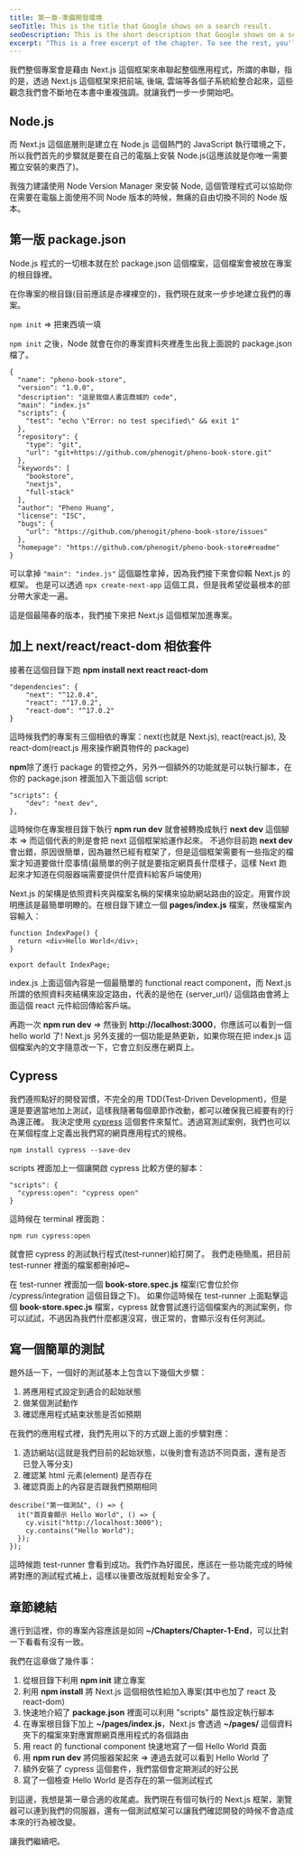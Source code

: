```yaml
---
title: 第一章-準備開發環境
seoTitle: This is the title that Google shows on a search result.
seoDescription: This is the short description that Google shows on a search result.
excerpt: "This is a free excerpt of the chapter. To see the rest, you'll have to buy the book."
---
```


我們整個專案會是藉由 Next.js 這個框架來串聯起整個應用程式，所謂的串聯，指的是，透過 Next.js 這個框架來把前端, 後端, 雲端等各個子系統給整合起來，這些觀念我們會不斷地在本書中重複強調。就讓我們一步一步開始吧。

## Node.js

而 Next.js 這個底層則是建立在 Node.js 這個熱門的 JavaScript 執行環境之下，所以我們首先的步驟就是要在自己的電腦上安裝 Node.js(這應該就是你唯一需要獨立安裝的東西了)。

我強力建議使用 Node Version Manager 來安裝 Node, 這個管理程式可以協助你在需要在電腦上面使用不同 Node 版本的時候，無痛的自由切換不同的 Node 版本。

## 第一版 package.json

Node.js 程式的一切根本就在於 package.json 這個檔案，這個檔案會被放在專案的根目錄裡。

在你專案的根目錄(目前應該是赤裸裸空的)，我們現在就來一步步地建立我們的專案。

`npm init` => 把東西填一填

`npm init` 之後，Node 就會在你的專案資料夾裡產生出我上面說的 package.json 檔了。

```
{
  "name": "pheno-book-store",
  "version": "1.0.0",
  "description": "這是我個人書店商城的 code",
  "main": "index.js"
  "scripts": {
    "test": "echo \"Error: no test specified\" && exit 1"
  },
  "repository": {
    "type": "git",
    "url": "git+https://github.com/phenogit/pheno-book-store.git"
  },
  "keywords": [
    "bookstore",
    "nextjs",
    "full-stack"
  ],
  "author": "Pheno Huang",
  "license": "ISC",
  "bugs": {
    "url": "https://github.com/phenogit/pheno-book-store/issues"
  },
  "homepage": "https://github.com/phenogit/pheno-book-store#readme"
}
```

可以拿掉 `"main": "index.js"` 這個屬性拿掉，因為我們接下來會仰賴 Next.js 的框架。
也是可以透過 `npx create-next-app` 這個工具，但是我希望從最根本的部分帶大家走一遍。

這是個最陽春的版本，我們接下來把 Next.js 這個框架加進專案。

## 加上 next/react/react-dom 相依套件

接著在這個目錄下跑 **npm install next react react-dom**

```
"dependencies": {
    "next": "^12.0.4",
    "react": "^17.0.2",
    "react-dom": "^17.0.2"
}
```

這時候我們的專案有三個相依的專案：next(也就是 Next.js), react(react.js), 及 react-dom(react.js 用來操作網頁物件的 package)

**npm**除了進行 package 的管控之外，另外一個額外的功能就是可以執行腳本，在你的 package.json 裡面加入下面這個 script:

```
"scripts": {
    "dev": "next dev",
},
```

這時候你在專案根目錄下執行 **npm run dev** 就會被轉換成執行 **next dev** 這個腳本 => 而這個代表的則是會把 next 這個框架給運作起來。
不過你目前跑 **next dev** 會出錯，原因很簡單，因為雖然已經有框架了，但是這個框架需要有一些指定的檔案才知道要做什麼事情(最簡單的例子就是要指定網頁長什麼樣子，這樣 Next 跑起來才知道在伺服器端需要提供什麼資料給客戶端使用)

Next.js 的架構是依照資料夾與檔案名稱的架構來協助網站路由的設定。用實作說明應該是最簡單明瞭的。在根目錄下建立一個 **pages/index.js** 檔案，然後檔案內容輸入：

```
function IndexPage() {
  return <div>Hello World</div>;
}

export default IndexPage;
```

index.js 上面這個內容是一個最簡單的 functional react component，而 Next.js 所謂的依照資料夾結構來設定路由，代表的是他在 {server_url}/ 這個路由會將上面這個 react 元件給回傳給客戶端。

再跑一次 **npm run dev** => 然後到 **http://localhost:3000**，你應該可以看到一個 hello world 了! Next.js 另外支援的一個功能是熱更新，如果你現在把 index.js 這個檔案內的文字隨意改一下，它會立刻反應在網頁上。

## Cypress

我們遵照點好的開發習慣，不完全的用 TDD(Test-Driven Development)，但是還是要適當地加上測試，這樣我隨著每個章節作改動，都可以確保我已經要有的行為還正確。
我決定使用 [cypress](https://cypress.io) 這個套件來幫忙。透過寫測試案例，我們也可以在某個程度上定義出我們寫的網頁應用程式的規格。

```
npm install cypress --save-dev
```

scripts 裡面加上一個讓開啟 cypress 比較方便的腳本：

```
"scripts": {
  "cypress:open": "cypress open"
}
```

這時候在 terminal 裡面跑：

```
npm run cypress:open
```

就會把 cypress 的測試執行程式(test-runner)給打開了。
我們走極簡風，把目前 test-runner 裡面的檔案都刪掉吧~

在 test-runner 裡面加一個 **book-store.spec.js** 檔案(它會位於你 /cypress/integration 這個目錄之下)。
如果你這時候在 test-runner 上面點擊這個 **book-store.spec.js** 檔案，cypress 就會嘗試進行這個檔案內的測試案例，你可以試試，不過因為我們什麼都還沒寫，很正常的，會顯示沒有任何測試。

## 寫一個簡單的測試

題外話一下，一個好的測試基本上包含以下幾個大步驟：

1. 將應用程式設定到適合的起始狀態
2. 做某個測試動作
3. 確認應用程式結束狀態是否如預期

在我們的應用程式裡，我們先用以下的方式跟上面的步驟對應：

1. 造訪網站(這就是我們目前的起始狀態，以後則會有造訪不同頁面，還有是否已登入等分支)
2. 確認某 html 元素(element) 是否存在
3. 確認頁面上的內容是否跟我們預期相同

```
describe("第一個測試", () => {
  it("首頁會顯示 Hello World", () => {
    cy.visit("http://localhost:3000");
    cy.contains("Hello World");
  });
});
```

這時候跑 test-runner 會看到成功。我們作為好國民，應該在一些功能完成的時候將對應的測試程式補上，這樣以後要改版就輕鬆安全多了。

## 章節總結

進行到這裡，你的專案內容應該是如同 **~/Chapters/Chapter-1-End**，可以比對一下看看有沒有一致。

我們在這章做了幾件事：

1. 從根目錄下利用 **npm init** 建立專案
2. 利用 **npm install** 將 Next.js 這個相依性給加入專案(其中也加了 react 及 react-dom)
3. 快速地介紹了 **package.json** 裡面可以利用 "scripts" 屬性設定執行腳本
4. 在專案根目錄下加上 **~/pages/index.js**，Next.js 會透過 **~/pages/** 這個資料夾下的檔案來對應實際網頁應用程式的各個路由
5. 用 react 的 functional component 快速地寫了一個 Hello World 頁面
6. 用 **npm run dev** 將伺服器架起來 => 連過去就可以看到 Hello World 了
7. 額外安裝了 cypress 這個套件，我們當個會定期測試的好公民
8. 寫了一個檢查 Hello World 是否存在的第一個測試程式

到這邊，我想是第一章合適的收尾處。我們現在有個可執行的 Next.js 框架，瀏覽器可以連到我們的伺服器，還有一個測試框架可以讓我們確認開發的時候不會造成本來的行為被改變。

讓我們繼續吧。
